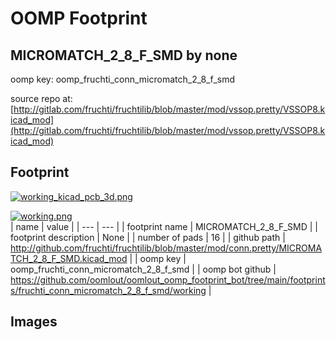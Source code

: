 # OOMP Footprint  
## MICROMATCH_2_8_F_SMD  by none  
  
oomp key: oomp_fruchti_conn_micromatch_2_8_f_smd  
  
source repo at: [http://gitlab.com/fruchti/fruchtilib/blob/master/mod/vssop.pretty/VSSOP8.kicad_mod](http://gitlab.com/fruchti/fruchtilib/blob/master/mod/vssop.pretty/VSSOP8.kicad_mod)  
## Footprint  
  
[![working_kicad_pcb_3d.png](working_kicad_pcb_3d_600.png)](working_kicad_pcb_3d.png)  
  
[![working.png](working_600.png)](working.png)  
| name | value | 
| --- | --- | 
| footprint name | MICROMATCH_2_8_F_SMD | 
| footprint description | None | 
| number of pads | 16 | 
| github path | http://github.com/fruchti/fruchtilib/blob/master/mod/conn.pretty/MICROMATCH_2_8_F_SMD.kicad_mod | 
| oomp key | oomp_fruchti_conn_micromatch_2_8_f_smd | 
| oomp bot github | https://github.com/oomlout/oomlout_oomp_footprint_bot/tree/main/footprints/fruchti_conn_micromatch_2_8_f_smd/working | 
## Images  
